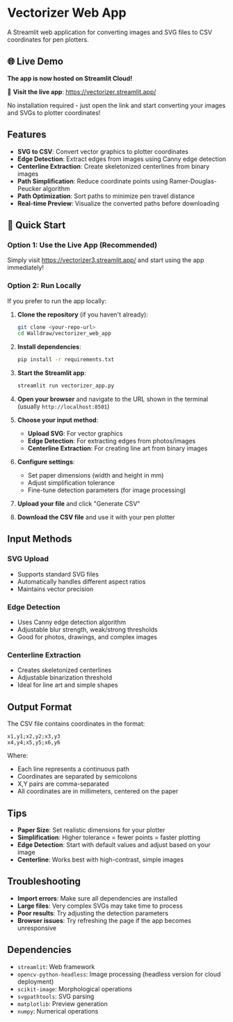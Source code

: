 # Vectorizer Web App

A Streamlit web application for converting images and SVG files to CSV coordinates for pen plotters.

## 🌐 Live Demo

**The app is now hosted on Streamlit Cloud!**

🎯 **Visit the live app**: https://vectorizer.streamlit.app/

No installation required - just open the link and start converting your images and SVGs to plotter coordinates!

## Features

- **SVG to CSV**: Convert vector graphics to plotter coordinates
- **Edge Detection**: Extract edges from images using Canny edge detection
- **Centerline Extraction**: Create skeletonized centerlines from binary images
- **Path Simplification**: Reduce coordinate points using Ramer-Douglas-Peucker algorithm
- **Path Optimization**: Sort paths to minimize pen travel distance
- **Real-time Preview**: Visualize the converted paths before downloading

## 🚀 Quick Start

### Option 1: Use the Live App (Recommended)
Simply visit https://vectorizer3.streamlit.app/ and start using the app immediately!

### Option 2: Run Locally

If you prefer to run the app locally:

1. **Clone the repository** (if you haven't already):
   ```bash
   git clone <your-repo-url>
   cd Walldraw/vectorizer_web_app
   ```

2. **Install dependencies**:
   ```bash
   pip install -r requirements.txt
   ```

3. **Start the Streamlit app**:
   ```bash
   streamlit run vectorizer_app.py
   ```

4. **Open your browser** and navigate to the URL shown in the terminal (usually `http://localhost:8501`)

5. **Choose your input method**:
   - **Upload SVG**: For vector graphics
   - **Edge Detection**: For extracting edges from photos/images
   - **Centerline Extraction**: For creating line art from binary images

6. **Configure settings**:
   - Set paper dimensions (width and height in mm)
   - Adjust simplification tolerance
   - Fine-tune detection parameters (for image processing)

7. **Upload your file** and click "Generate CSV"

8. **Download the CSV file** and use it with your pen plotter

## Input Methods

### SVG Upload
- Supports standard SVG files
- Automatically handles different aspect ratios
- Maintains vector precision

### Edge Detection
- Uses Canny edge detection algorithm
- Adjustable blur strength, weak/strong thresholds
- Good for photos, drawings, and complex images

### Centerline Extraction
- Creates skeletonized centerlines
- Adjustable binarization threshold
- Ideal for line art and simple shapes

## Output Format

The CSV file contains coordinates in the format:
```
x1,y1;x2,y2;x3,y3
x4,y4;x5,y5;x6,y6
```

Where:
- Each line represents a continuous path
- Coordinates are separated by semicolons
- X,Y pairs are comma-separated
- All coordinates are in millimeters, centered on the paper

## Tips

- **Paper Size**: Set realistic dimensions for your plotter
- **Simplification**: Higher tolerance = fewer points = faster plotting
- **Edge Detection**: Start with default values and adjust based on your image
- **Centerline**: Works best with high-contrast, simple images

## Troubleshooting

- **Import errors**: Make sure all dependencies are installed
- **Large files**: Very complex SVGs may take time to process
- **Poor results**: Try adjusting the detection parameters
- **Browser issues**: Try refreshing the page if the app becomes unresponsive

## Dependencies

- `streamlit`: Web framework
- `opencv-python-headless`: Image processing (headless version for cloud deployment)
- `scikit-image`: Morphological operations
- `svgpathtools`: SVG parsing
- `matplotlib`: Preview generation
- `numpy`: Numerical operations
